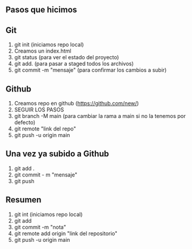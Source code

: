 ## Pasos que hicimos

## Git

1. git init (iniciamos repo local)
2. Creamos un index.html
3. git status (para ver el estado del proyecto)
4. git add. (para pasar a staged todos los archivos)
5. git commit -m "mensaje" (para confirmar los cambios a subir)

## Github

1. Creamos repo en github (https://github.com/new/)
2. SEGUIR LOS PASOS
3. git branch -M main (para cambiar la rama a main si no la tenemos por defecto)
4. git remote "link del repo"
5. git push -u origin main

## Una vez ya subido a Github

1. git add .
2. git commit - m "mensaje"
3. git push

## Resumen

1. git int (iniciamos repo local)
2. git add
3. git commit -m "nota"
4. git remote add origin "link del repositorio"
5. git push -u origin main
